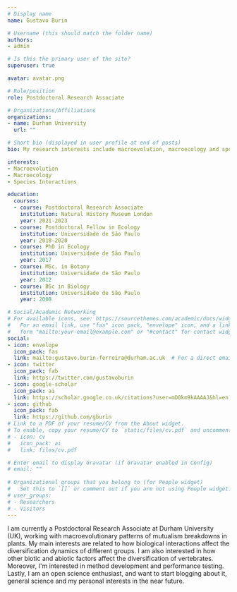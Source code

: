 ```yaml
---
# Display name
name: Gustavo Burin

# Username (this should match the folder name)
authors:
- admin

# Is this the primary user of the site?
superuser: true

avatar: avatar.png

# Role/position
role: Postdoctoral Research Associate

# Organizations/Affiliations
organizations:
- name: Durham University
  url: ""

# Short bio (displayed in user profile at end of posts)
bio: My research interests include macroevolution, macroecology and species interactions.

interests:
- Macroevolution
- Macroecology
- Species Interactions

education:
  courses:
  - course: Postdoctoral Research Associate
    institution: Natural History Museum London
    year: 2021-2023
  - course: Postdoctoral Fellow in Ecology
    institution: Universidade de São Paulo
    year: 2018-2020
  - course: PhD in Ecology
    institution: Universidade de São Paulo
    year: 2017
  - course: MSc. in Botany
    institution: Universidade de São Paulo
    year: 2012
  - course: BSc in Biology
    institution: Universidade de São Paulo
    year: 2008

# Social/Academic Networking
# For available icons, see: https://sourcethemes.com/academic/docs/widgets/#icons
#   For an email link, use "fas" icon pack, "envelope" icon, and a link in the
#   form "mailto:your-email@example.com" or "#contact" for contact widget.
social:
- icon: envelope
  icon_pack: fas
  link: mailto:gustavo.burin-ferreira@durham.ac.uk  # For a direct email link, use "mailto:test@example.org".
- icon: twitter
  icon_pack: fab
  link: https://twitter.com/gustavoburin
- icon: google-scholar
  icon_pack: ai
  link: https://scholar.google.co.uk/citations?user=mD0km9kAAAAJ&hl=en
- icon: github
  icon_pack: fab
  link: https://github.com/gburin
# Link to a PDF of your resume/CV from the About widget.
# To enable, copy your resume/CV to `static/files/cv.pdf` and uncomment the lines below.  
# - icon: cv
#   icon_pack: ai
#   link: files/cv.pdf

# Enter email to display Gravatar (if Gravatar enabled in Config)
# email: ""
  
# Organizational groups that you belong to (for People widget)
#   Set this to `[]` or comment out if you are not using People widget.  
# user_groups:
# - Researchers
# - Visitors
---
```


I am currently a Postdoctoral Research Associate at Durham University (UK), working with macroevolutionary patterns of mutualism breakdowns in plants. My main interests are related to how biological interactions affect the diversification dynamics of different groups. I am also interested in how other biotic and abiotic factors affect the diversification of vertebrates. Moreover, I'm interested in method development and performance testing. Lastly, I am an open science enthusiast, and want to start blogging about it, general science and my personal interests in the near future.
